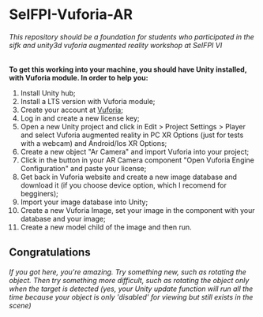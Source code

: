 # SeIFPI-Vuforia-AR

###### This repository should be a foundation for students who participated in the sifk and unity3d vuforia augmented reality workshop at SeIFPI VI

**To get this working into your machine, you should have Unity installed, with Vuforia module.
In order to help you:**

1. Install Unity hub;
2. Install a LTS version with Vuforia module;
3. Create your account at [Vuforia](https://developer.vuforia.com/);
4. Log in and create a new license key;
5. Open a new Unity project and click in Edit > Project Settings > Player and select Vuforia augmented reality in PC XR Options (just for tests with a webcam) and Android/Ios XR Options;
6. Create a new object "Ar Camera" and import Vuforia into your project;
7. Click in the button in your AR Camera component "Open Vuforia Engine Configuration" and paste your license;
8. Get back in Vuforia website and create a new image database and download it (if you choose device option, which I recomend for begginers);
9. Import your image database into Unity;
10. Create a new Vuforia Image, set your image in the component with your database and your image;
11. Create a new model child of the image and then run.

## **Congratulations**

###### If you got here, you're amazing. Try something new, such as rotating the object. Then try something more difficult, such as rotating the object only when the target is detected (yes, your Unity update function will run all the time because your object is only 'disabled' for viewing but still exists in the scene)